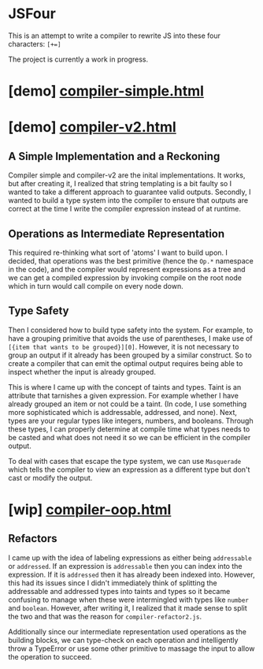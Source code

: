 # JSFour
This is an attempt to write a compiler to rewrite JS into these four characters: `[+=]`


The project is currently a work in progress.

# [demo] [compiler-simple.html](https://gliu20.github.io/jsfour/compiler-simple.html)
# [demo] [compiler-v2.html](https://gliu20.github.io/jsfour/compiler-v2.html)

## A Simple Implementation and a Reckoning
Compiler simple and compiler-v2 are the inital implementations. It works, but after creating it, I realized that string templating is a bit faulty so I wanted to take a different approach to guarantee valid outputs. Secondly, I wanted to build a type system into the compiler to ensure that outputs are correct at the time I write the compiler expression instead of at runtime.

## Operations as Intermediate Representation
This required re-thinking what sort of 'atoms' I want to build upon. I decided, that operations was the best primitive (hence the `Op.*` namespace in the code), and the compiler would represent expressions as a tree and we can get a compiled expression by invoking compile on the root node which in turn would call compile on every node down.

## Type Safety
Then I considered how to build type safety into the system. For example, to have a grouping primitive that avoids the use of parentheses, I make use of `[{item that wants to be grouped}][0]`. However, it is not necessary to group an output if it already has been grouped by a similar construct. So to create a compiler that can emit the optimal output requires being able to inspect whether the input is already grouped.

This is where I came up with the concept of taints and types. Taint is an attribute that tarnishes a given expression. For example whether I have already grouped an item or not could be a taint. (In code, I use something more sophisticated which is addressable, addressed, and none). Next, types are your regular types like integers, numbers, and booleans. Through these types, I can properly determine at compile time what types needs to be casted and what does not need it so we can be efficient in the compiler output. 

To deal with cases that escape the type system, we can use `Masquerade` which tells the compiler to view an expression as a different type but don't cast or modify the output.


# [wip] [compiler-oop.html](https://gliu20.github.io/jsfour/compiler-oop.html)

## Refactors
I came up with the idea of labeling expressions as either being `addressable` or `addressed`. If an expression is `addressable` then you can index into the expression. If it is `addressed` then it has already been indexed into. However, this had its issues since I didn't immediately think of splitting the addressable and addressed types into taints and types so it became confusing to manage when these were intermingled with types like `number` and `boolean`. However, after writing it, I realized that it made sense to split the two and that was the reason for `compiler-refactor2.js`.

Additionally since our intermediate representation used operations as the building blocks, we can type-check on each operation and intelligently throw a TypeError or use some other primitive to massage the input to allow the operation to succeed. 
